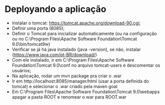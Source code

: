 # Deployando a aplicação

- Instalar o tomcat: https://tomcat.apache.org/download-90.cgi;
- Definir uma porta (8085);
- Definir o Tomcat para inicializar automaticamente (ou na configuração ou no C:\Program Files\Apache Software Foundation\Tomcat 9.0\bin/tomcat9w)
- Verificar se já há java instalado (java -version), se não, instalar (https://www.java.com/pt-BR/download/)
- Com ele instalado, ir em C:\Program Files\Apache Software Foundation\Tomcat 9.0\conf no arquivo tomcat-users e descomentar os usuários;
- Na aplicação, rodar um mvn package pra criar o .war
- Ir em http://localhost:8085/manager/html (usar a porta definida do tomcat) e selecionar o .war criado pela maven goal
- Em C:\Program Files\Apache Software Foundation\Tomcat 9.0\webapps apagar a pasta ROOT e renomear o war para ROOT.war